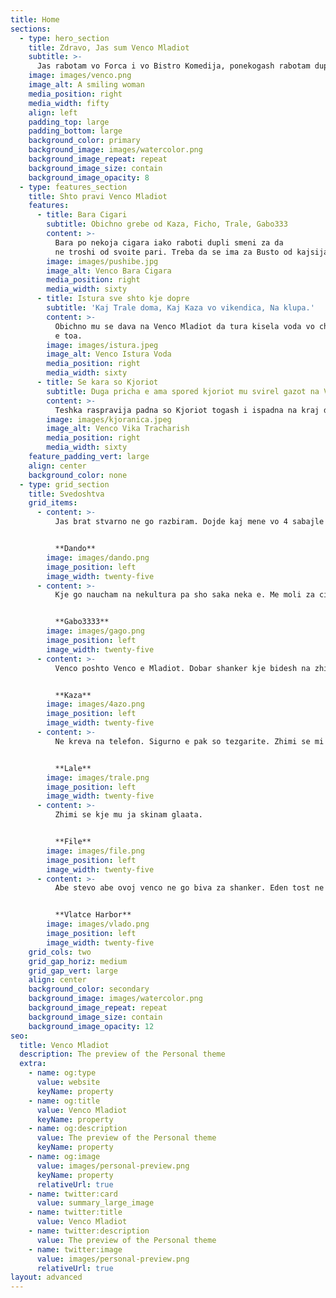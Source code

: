 ```yaml
---
title: Home
sections:
  - type: hero_section
    title: Zdravo, Jas sum Venco Mladiot
    subtitle: >-
      Jas rabotam vo Forca i vo Bistro Komedija, ponekogash rabotam dupli smeni i posle rabota glavam do 4 sabajle. Mnogu sum kulturen i bolje shanker sum od Kaza seljachishteto.
    image: images/venco.png
    image_alt: A smiling woman
    media_position: right
    media_width: fifty
    align: left
    padding_top: large
    padding_bottom: large
    background_color: primary
    background_image: images/watercolor.png
    background_image_repeat: repeat
    background_image_size: contain
    background_image_opacity: 8
  - type: features_section
    title: Shto pravi Venco Mladiot
    features:
      - title: Bara Cigari
        subtitle: Obichno grebe od Kaza, Ficho, Trale, Gabo333
        content: >-
          Bara po nekoja cigara iako raboti dupli smeni za da 
          ne troshi od svoite pari. Treba da se ima za Busto od kajsija.
        image: images/pushibe.jpg
        image_alt: Venco Bara Cigara
        media_position: right
        media_width: sixty
      - title: Istura sve shto kje dopre
        subtitle: 'Kaj Trale doma, Kaj Kaza vo vikendica, Na klupa.'
        content: >-
          Obichno mu se dava na Venco Mladiot da tura kisela voda vo chasha. Golema odgovornost
          e toa.
        image: images/istura.jpeg
        image_alt: Venco Istura Voda
        media_position: right
        media_width: sixty
      - title: Se kara so Kjoriot
        subtitle: Duga pricha e ama spored kjoriot mu svirel gazot na Venco Mladiot.
        content: >-
          Teshka raspravija padna so Kjoriot togash i ispadna na kraj deka mnogu trachari.
        image: images/kjoranica.jpeg
        image_alt: Venco Vika Tracharish
        media_position: right
        media_width: sixty
    feature_padding_vert: large
    align: center
    background_color: none
  - type: grid_section
    title: Svedoshtva
    grid_items:
      - content: >-
          Jas brat stvarno ne go razbiram. Dojde kaj mene vo 4 sabajle go fatile na kameri.


          **Dando**
        image: images/dando.png
        image_position: left
        image_width: twenty-five
      - content: >-
          Kje go naucham na nekultura pa sho saka neka e. Me moli za cigara ebate.


          **Gabo3333**
        image: images/gago.png
        image_position: left
        image_width: twenty-five
      - content: >-
          Venco poshto Venco e Mladiot. Dobar shanker kje bidesh na zhimi majka.


          **Kaza**
        image: images/4azo.png
        image_position: left
        image_width: twenty-five
      - content: >-
          Ne kreva na telefon. Sigurno e pak so tezgarite. Zhimi se mi ide da go lupnam. 


          **Lale**
        image: images/trale.png
        image_position: left
        image_width: twenty-five
      - content: >-
          Zhimi se kje mu ja skinam glaata. 


          **File**
        image: images/file.png
        image_position: left
        image_width: twenty-five
      - content: >-
          Abe stevo abe ovoj venco ne go biva za shanker. Eden tost ne znae da napravi.


          **Vlatce Harbor**
        image: images/vlado.png
        image_position: left
        image_width: twenty-five
    grid_cols: two
    grid_gap_horiz: medium
    grid_gap_vert: large
    align: center
    background_color: secondary
    background_image: images/watercolor.png
    background_image_repeat: repeat
    background_image_size: contain
    background_image_opacity: 12
seo:
  title: Venco Mladiot
  description: The preview of the Personal theme
  extra:
    - name: og:type
      value: website
      keyName: property
    - name: og:title
      value: Venco Mladiot
      keyName: property
    - name: og:description
      value: The preview of the Personal theme
      keyName: property
    - name: og:image
      value: images/personal-preview.png
      keyName: property
      relativeUrl: true
    - name: twitter:card
      value: summary_large_image
    - name: twitter:title
      value: Venco Mladiot
    - name: twitter:description
      value: The preview of the Personal theme
    - name: twitter:image
      value: images/personal-preview.png
      relativeUrl: true
layout: advanced
---
```

